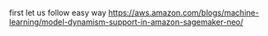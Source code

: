 first let us follow easy way
https://aws.amazon.com/blogs/machine-learning/model-dynamism-support-in-amazon-sagemaker-neo/
